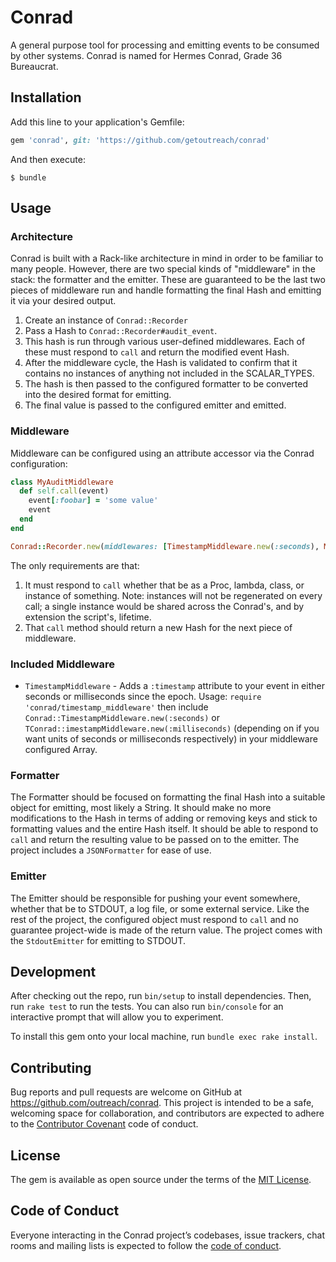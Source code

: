 # Conrad

A general purpose tool for processing and emitting events to be consumed by other systems. Conrad is named for Hermes Conrad, Grade 36 Bureaucrat.

## Installation

Add this line to your application's Gemfile:

```ruby
gem 'conrad', git: 'https://github.com/getoutreach/conrad'
```

And then execute:

    $ bundle

## Usage

### Architecture

Conrad is built with a Rack-like architecture in mind in order to be familiar to many people. However, there are two special kinds of "middleware" in the stack: the formatter and the emitter. These are guaranteed to be the last two pieces of middleware run and handle formatting the final Hash and emitting it via your desired output.

1. Create an instance of `Conrad::Recorder`
2. Pass a Hash to `Conrad::Recorder#audit_event`.
3. This hash is run through various user-defined middlewares. Each of these must respond to `call` and return the modified event Hash.
4. After the middleware cycle, the Hash is validated to confirm that it contains no instances of anything not included in the SCALAR_TYPES.
5. The hash is then passed to the configured formatter to be converted into the desired format for emitting.
6. The final value is passed to the configured emitter and emitted.

### Middleware

Middleware can be configured using an attribute accessor via the Conrad configuration:
```ruby
class MyAuditMiddleware
  def self.call(event)
    event[:foobar] = 'some value'
    event
  end
end

Conrad::Recorder.new(middlewares: [TimestampMiddleware.new(:seconds), MyAuditMiddleware, -> (event) { event[:proc] = 3; event }])
```

The only requirements are that:
1) It must respond to `call` whether that be as a Proc, lambda, class, or instance of something. Note: instances will not be regenerated on every call; a single instance would be shared across the Conrad's, and by extension the script's, lifetime.
2) That `call` method should return a new Hash for the next piece of middleware.

### Included Middleware

* `TimestampMiddleware` - Adds a `:timestamp` attribute to your event in either seconds or milliseconds since the epoch. Usage: `require 'conrad/timestamp_middleware'` then include `Conrad::TimestampMiddleware.new(:seconds)` or `TConrad::imestampMiddleware.new(:milliseconds)` (depending on if you want units of seconds or milliseconds respectively) in your middleware configured Array.

### Formatter

The Formatter should be focused on formatting the final Hash into a suitable object for emitting, most likely a String. It should make no more modifications to the Hash in terms of adding or removing keys and stick to formatting values and the entire Hash itself. It should be able to respond to `call` and return the resulting value to be passed on to the emitter. The project includes a `JSONFormatter` for ease of use.

### Emitter

The Emitter should be responsible for pushing your event somewhere, whether that be to STDOUT, a log file, or some external service. Like the rest of the project, the configured object must respond to `call` and no guarantee project-wide is made of the return value. The project comes with the `StdoutEmitter` for emitting to STDOUT.

## Development

After checking out the repo, run `bin/setup` to install dependencies. Then, run `rake test` to run the tests. You can also run `bin/console` for an interactive prompt that will allow you to experiment.

To install this gem onto your local machine, run `bundle exec rake install`.

## Contributing

Bug reports and pull requests are welcome on GitHub at https://github.com/outreach/conrad. This project is intended to be a safe, welcoming space for collaboration, and contributors are expected to adhere to the [Contributor Covenant](http://contributor-covenant.org) code of conduct.

## License

The gem is available as open source under the terms of the [MIT License](https://opensource.org/licenses/MIT).

## Code of Conduct

Everyone interacting in the Conrad project’s codebases, issue trackers, chat rooms and mailing lists is expected to follow the [code of conduct](https://github.com/getoutreach/conrad/blob/master/CODE_OF_CONDUCT.md).
